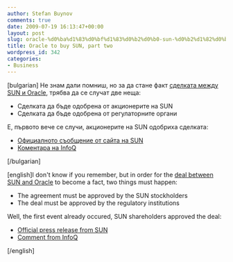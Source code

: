 ```yaml
---
author: Stefan Buynov
comments: true
date: 2009-07-19 16:13:47+00:00
layout: post
slug: oracle-%d0%ba%d1%83%d0%bf%d1%83%d0%b2%d0%b0-sun-%d0%b2%d1%82%d0%be%d1%80%d0%b0-%d1%87%d0%b0%d1%81%d1%82
title: Oracle to buy SUN, part two
wordpress_id: 342
categories:
- Business
---
```


[bulgarian] Не знам дали помниш, но за да стане факт [сделката между SUN и Oracle](/blog/2009/05/11/oracle-to-buy-sun/), трябва да се случат две неща:
	
  * Сделката да бъде одобрена от акционерите на SUN
  * Сделката да бъде одобрена от регулаторните органи

Е, първото вече се случи, акционерите на SUN одобриха сделката:

	
  * [Официалното съобщение от сайта на SUN](http://www.sun.com/aboutsun/pr/2009-07/sunflash.20090716.1.xml)
  * [Коментара на InfoQ](http://www.infoq.com/news/2009/07/sunoracle)

[/bulgarian]

[english]I don't know if you remember, but in order for the [deal between SUN and Oracle](/blog/2009/05/11/oracle-to-buy-sun/) to become a fact, two things must happen:
	
  * The agreement must be approved by the SUN stockholders
  * The deal must be approved by the regulatory institutions

Well, the first event already occured, SUN shareholders approved the deal:
	
  * [Official press release from SUN](http://www.sun.com/aboutsun/pr/2009-07/sunflash.20090716.1.xml)
  * [Comment from InfoQ](http://www.infoq.com/news/2009/07/sunoracle)

[/english]
